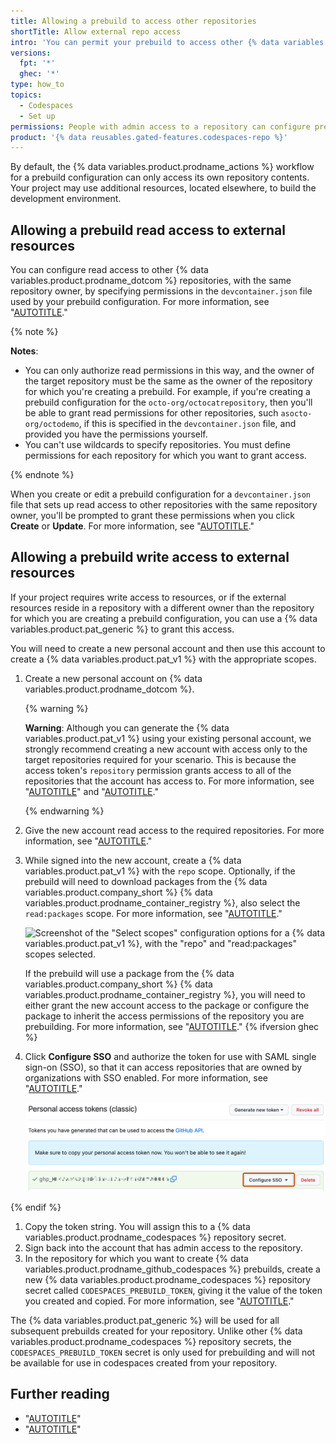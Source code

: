 ```yaml
---
title: Allowing a prebuild to access other repositories
shortTitle: Allow external repo access
intro: 'You can permit your prebuild to access other {% data variables.product.prodname_dotcom %} repositories so that it can be built successfully.'
versions:
  fpt: '*'
  ghec: '*'
type: how_to
topics:
  - Codespaces
  - Set up
permissions: People with admin access to a repository can configure prebuilds for the repository.
product: '{% data reusables.gated-features.codespaces-repo %}'
---
```


By default, the {% data variables.product.prodname_actions %} workflow for a prebuild configuration can only access its own repository contents. Your project may use additional resources, located elsewhere, to build the development environment.

## Allowing a prebuild read access to external resources

You can configure read access to other {% data variables.product.prodname_dotcom %} repositories, with the same repository owner, by specifying permissions in the `devcontainer.json` file used by your prebuild configuration. For more information, see "[AUTOTITLE](/codespaces/managing-your-codespaces/managing-repository-access-for-your-codespaces)."

{% note %}

**Notes**:

- You can only authorize read permissions in this way, and the owner of the target repository must be the same as the owner of the repository for which you're creating a prebuild. For example, if you're creating a prebuild configuration for the `octo-org/octocatrepository`, then you'll be able to grant read permissions for other repositories, such `asocto-org/octodemo`, if this is specified in the `devcontainer.json` file, and provided you have the permissions yourself.
- You can't use wildcards to specify repositories. You must define permissions for each repository for which you want to grant access.

{% endnote %}

When you create or edit a prebuild configuration for a `devcontainer.json` file that sets up read access to other repositories with the same repository owner, you'll be prompted to grant these permissions when you click **Create** or **Update**. For more information, see "[AUTOTITLE](/codespaces/prebuilding-your-codespaces/configuring-prebuilds#configuring-prebuilds)."

## Allowing a prebuild write access to external resources

If your project requires write access to resources, or if the external resources reside in a repository with a different owner than the repository for which you are creating a prebuild configuration, you can use a {% data variables.product.pat_generic %} to grant this access.

You will need to create a new personal account and then use this account to create a {% data variables.product.pat_v1 %} with the appropriate scopes.

1. Create a new personal account on {% data variables.product.prodname_dotcom %}.

   {% warning %}

   **Warning**: Although you can generate the {% data variables.product.pat_v1 %} using your existing personal account, we strongly recommend creating a new account with access only to the target repositories required for your scenario. This is because the access token's `repository` permission grants access to all of the repositories that the account has access to. For more information, see "[AUTOTITLE](/get-started/start-your-journey/creating-an-account-on-github)" and "[AUTOTITLE](/actions/security-guides/security-hardening-for-github-actions#considering-cross-repository-access)."

   {% endwarning %}
1. Give the new account read access to the required repositories. For more information, see "[AUTOTITLE](/organizations/managing-user-access-to-your-organizations-repositories/managing-repository-roles/managing-an-individuals-access-to-an-organization-repository)."
1. While signed into the new account, create a {% data variables.product.pat_v1 %} with the `repo` scope. Optionally, if the prebuild will need to download packages from the {% data variables.product.company_short %} {% data variables.product.prodname_container_registry %}, also select the `read:packages` scope. For more information, see "[AUTOTITLE](/authentication/keeping-your-account-and-data-secure/managing-your-personal-access-tokens)."

   ![Screenshot of the "Select scopes" configuration options for a {% data variables.product.pat_v1 %}, with the "repo" and "read:packages" scopes selected.](/assets/images/help/codespaces/prebuilds-select-scopes.png)

   If the prebuild will use a package from the {% data variables.product.company_short %} {% data variables.product.prodname_container_registry %}, you will need to either grant the new account access to the package or configure the package to inherit the access permissions of the repository you are prebuilding. For more information, see "[AUTOTITLE](/packages/learn-github-packages/configuring-a-packages-access-control-and-visibility)."
{% ifversion ghec %}
1. Click **Configure SSO** and authorize the token for use with SAML single sign-on (SSO), so that it can access repositories that are owned by organizations with SSO enabled. For more information, see "[AUTOTITLE](/authentication/authenticating-with-saml-single-sign-on/authorizing-a-personal-access-token-for-use-with-saml-single-sign-on)."

   ![Screenshot of the "{% data variables.product.pat_v1_caps_plural %}" page. The "Configure SSO" button for a PAT is highlighted with a dark orange outline.](/assets/images/help/codespaces/configure-sso-for-pat.png)

{% endif %}
1. Copy the token string. You will assign this to a {% data variables.product.prodname_codespaces %} repository secret.
1. Sign back into the account that has admin access to the repository.
1. In the repository for which you want to create {% data variables.product.prodname_github_codespaces %} prebuilds, create a new {% data variables.product.prodname_codespaces %} repository secret called `CODESPACES_PREBUILD_TOKEN`, giving it the value of the token you created and copied. For more information, see "[AUTOTITLE](/codespaces/managing-codespaces-for-your-organization/managing-development-environment-secrets-for-your-repository-or-organization#adding-secrets-for-a-repository)."

The {% data variables.product.pat_generic %} will be used for all subsequent prebuilds created for your repository. Unlike other {% data variables.product.prodname_codespaces %} repository secrets, the `CODESPACES_PREBUILD_TOKEN` secret is only used for prebuilding and will not be available for use in codespaces created from your repository.

## Further reading

- "[AUTOTITLE](/codespaces/prebuilding-your-codespaces/configuring-prebuilds)"
- "[AUTOTITLE](/codespaces/troubleshooting/troubleshooting-prebuilds)"
